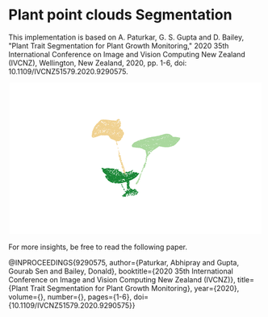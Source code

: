 # Plant point clouds Segmentation

This implementation is based on A. Paturkar, G. S. Gupta and D. Bailey, "Plant Trait Segmentation for Plant Growth Monitoring," 2020 35th International Conference on Image and Vision Computing New Zealand (IVCNZ), Wellington, New Zealand, 2020, pp. 1-6, doi: 10.1109/IVCNZ51579.2020.9290575.

<p align="center">
  <img src="results/segmentation.png" title="Segmentation">
</p>

For more insights, be free to read the following paper.

<p> @INPROCEEDINGS{9290575,
    author={Paturkar, Abhipray and Gupta, Gourab Sen and Bailey, Donald},
    booktitle={2020 35th International Conference on Image and Vision Computing New Zealand (IVCNZ)}, 
    title={Plant Trait Segmentation for Plant Growth Monitoring}, 
    year={2020},
    volume={},
    number={},
    pages={1-6},
    doi={10.1109/IVCNZ51579.2020.9290575}}
</p>

